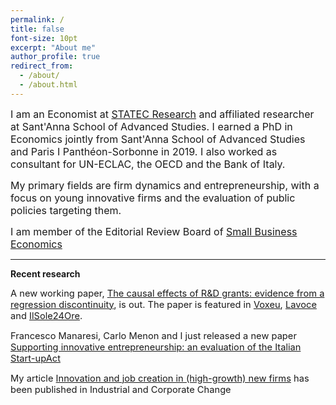 ```yaml
---
permalink: /
title: false
font-size: 10pt
excerpt: "About me"
author_profile: true
redirect_from: 
  - /about/
  - /about.html
---
```


<span style="font-size:12pt;">I am an Economist at [STATEC Research](https://statistiques.public.lu/en/actors/statec/organisation/red/index.html) and affiliated researcher at Sant'Anna School of Advanced Studies. I earned a PhD in Economics jointly from Sant'Anna School of Advanced Studies and Paris I Panthéon-Sorbonne in 2019. I also worked as consultant for UN-ECLAC, the OECD and the Bank of Italy.</span>
  
<span style="font-size:12pt;">My primary fields are firm dynamics and entrepreneurship, with a focus on young innovative firms and the evaluation of public policies targeting them.</span>
  
<span style="font-size:12pt;">I am member of the Editorial Review Board of [Small Business Economics](https://www.springer.com/journal/11187)</span>

------

**Recent research**

<span style="font-size:11pt;">A new working paper, [The causal effects of R&D grants: evidence from a regression discontinuity](http://www.lem.sssup.it/WPLem/files/2020-18.pdf), is out. The paper is featured in [Voxeu](https://voxeu.org/article/causal-effects-rd-grants), [Lavoce](https://www.lavoce.info/archives/68838/buoni-investimenti-il-sostegno-a-ricerca-e-sviluppo-delle-pmi/) and [IlSole24Ore](https://albertodiminin.nova100.ilsole24ore.com/2020/06/13/seal-of-excellence-come-spendere-bene-330-milioni-di-euro/?refresh_ce=1).</span>

<span style="font-size:11pt;">Francesco Manaresi, Carlo Menon and I just released a new paper [Supporting innovative entrepreneurship: an evaluation of the Italian Start-upAct](http://docs.dises.univpm.it/web/quaderni/pdfmofir/Mofir163.pdf)</span>

<span style="font-size:11pt;">My article [Innovation and job creation in (high-growth) new firms](https://academic.oup.com/icc/article-abstract/29/3/731/5643963?redirectedFrom=fulltext) has been published in Industrial and Corporate Change</span>
